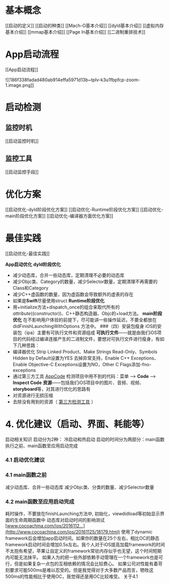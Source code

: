 # 基本概念
[[启动的定义]]
[[启动的种类]]
[[Mach-O基本介绍]]
[[dyld基本介绍]]
[[虚拟内存基本介绍]]
[[mmap基本介绍]]
[[Page In基本介绍]]
[[二进制重排技术]]

# App启动流程
[[App启动流程]]

![[186f338fadad480ab914effa5971d13b~tplv-k3u1fbpfcp-zoom-1.image.png]]

# 启动检测

## 监控时机
[[启动监控时机]]

## 监控工具
[[启动监控手段]]

# 优化方案
[[启动优化-dyld阶段优化方案]]
[[启动优化-Runtime阶段优化方案]]
[[启动优化-main阶段优化方案]]
[[启动优化-编译器方面优化方案]]

# 最佳实践
[[启动优化-最佳实践]]
 

**App启动优化**
**dyld阶段优化**
* 减少动态库，合并一些动态库，定期清理不必要的动态库
* 减少Objc类、Category的数量，减少Selector数量，定期清理不再需要的Class和Category
* 减少C++虚函数的数量，因为虚函数会导致额外的虚表的存在
* 如果是**Swift**尽量使用struct
**Runtime阶段优化**
* 用+initialize方法+dispatch_once的组合来取代所有的 _attribute_((constructor))、C++静态构造器、Objc的+load方法。
**main阶段优化**
在不影响用户体验的前提下，尽可能讲一些操作延迟，不要全都放在didFinishLaunchingWithOptions 方法中。 ###（四）安装包瘦身 iOS的安装包（ipa）主要有可执行文件和资源组成 **可执行文件**——就是由我们iOS项目的代码经过编译连接产生的二进制文件，要想对可执行文件进行瘦身，有如下几种思路：
* 编译器优化
Strip Linked Product、Make Strings Read-Only、Symbols Hidden by Default设置为YES 去掉异常支持，Enable C++ Exceptions、Enable Objective-C Exceptions设置为NO，Other C Flags添加-fno-exceptions
* 通过第三方工具 [AppCode](https://www.jetbrains.com/objc/) 检测项目中用不到的代码：菜单 —> **Code** —> **Inspect Code**
**资源**——包括我们iOS项目中的图片、音频、视频、**storyboard**等，对其进行优化的思路有
* 对资源进行无损压缩
* 去除没有用到的资源（ [第三方检测工具](https://github.com/tinymind/LSUnusedResources) ）


# 4. 优化建议（启动、界面、耗能等）
启动相关知识 启动分为2种： 冷启动和热启动 启动的时间分为两部分：main函数执行之前、main函数至应用启动完成
### 4.1 启动优化建议
### 4.1 main函数之前
减少动态库、合并一些动态库 减少Objc类、分类的数量、减少Selector数量
### 4.2 main函数至应用启动完成
耗时操作，不要放在finishLaunching方法中, 初始化，viewdidload等初始显示界面的生命周期函数中
动态库对启动时间的影响测试  [www.cocoachina.com/ios/2016112…](http://www.cocoachina.com/ios/20161125/18179.html)  使用了dynamic framework后会增加app启动时间。如果你的数量在25个左右，相比OC的静态framework启动时间会增加0.5s左右。我个人对于iOS提高加载framework的时间不太抱有希望，苹果让自定义的framework常驻内存似乎也无望，这个时间短期内可能无法抹平。
如果人为的把一些外部依赖手动管理在一个framework也是可行，但是如果复杂一点包的互相依赖的情况会比较费心。
如果公司对性能有着苛刻要求可能500ms是难以忍受的。但是我觉得对于大多数产品而言，牺牲这500ms的性能相比于使用OC，我觉得还是用OC比较难受。
关于4.1 

